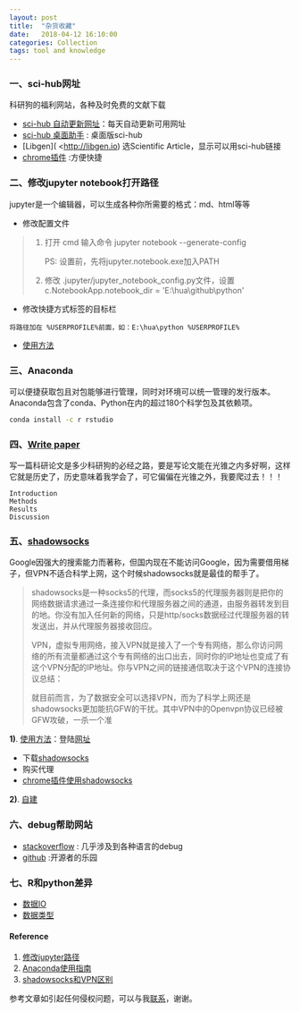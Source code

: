 ```yaml
---
layout: post
title:  "杂货收藏"
date:   2018-04-12 16:10:00
categories: Collection
tags: tool and knowledge
---
```




### 一、sci-hub网址

科研狗的福利网站，各种及时免费的文献下载

* [sci-hub 自动更新网址](http://tool.yovisun.com/scihub/)：每天自动更新可用网址
* [sci-hub 桌面助手](https://pan.baidu.com/s/1kVb2pJh#list/path=%2F ) : 桌面版sci-hub
* [Libgen]( <http://libgen.io)  选Scientific Article，显示可以用sci-hub链接
* [chrome插件](http://chromecj.com/productivity/2017-07/773.html) :方便快捷




### 二、修改jupyter notebook打开路径

jupyter是一个编辑器，可以生成各种你所需要的格式：md、html等等

* 修改配置文件

> 1. 打开 cmd 输入命令 jupyter notebook --generate-config
>
>    PS: 设置前，先将jupyter.notebook.exe加入PATH
>
> 2. 修改 .jupyter/jupyter_notebook_config.py文件，设置 c.NotebookApp.notebook_dir = 'E:\\hua\\github\\python'

* 修改快捷方式标签的目标栏


```
将路径加在 %USERPROFILE%前面，如：E:\hua\python %USERPROFILE%
```

* [使用方法](https://zhuanlan.zhihu.com/p/33105153)



### 三、Anaconda

可以便捷获取包且对包能够进行管理，同时对环境可以统一管理的发行版本。Anaconda包含了conda、Python在内的超过180个科学包及其依赖项。

```bash
conda install -c r rstudio
```



### 四、[Write paper](https://writing.wisc.edu/Handbook/SciRep/ScienceReport.html)

写一篇科研论文是多少科研狗的必经之路，要是写论文能在光锥之内多好啊，这样它就是历史了，历史意味着我学会了，可它偏偏在光锥之外，我要爬过去！！！

```
Introduction
Methods
Results
Discussion
```



### 五、[shadowsocks](https://en.wikipedia.org/wiki/Shadowsocks)

Google因强大的搜索能力而著称，但国内现在不能访问Google，因为需要借用梯子，但VPN不适合科学上网，这个时候shadowsocks就是最佳的帮手了。

> shadowsocks是一种socks5的代理，而socks5的代理服务器则是把你的网络数据请求通过一条连接你和代理服务器之间的通道，由服务器转发到目的地。你没有加入任何新的网络，只是http/socks数据经过代理服务器的转发送出，并从代理服务器接收回应。
>
> VPN，虚拟专用网络，接入VPN就是接入了一个专有网络，那么你访问网络的所有流量都通过这个专有网络的出口出去，同时你的IP地址也变成了有这个VPN分配的IP地址。你与VPN之间的链接通信取决于这个VPN的连接协议总结：
>
> 就目前而言，为了数据安全可以选择VPN，而为了科学上网还是shadowsocks更加能抗GFW的干扰。其中VPN中的Openvpn协议已经被GFW攻破，一杀一个准

**1)**. [使用方法](https://blog.csdn.net/amoscn/article/details/79364599)：登陆[网址](https://github.com/shadowsocks)

* 下载[shadowsocks](https://github.com/shadowsocks/shadowsocks-windows/releases)
* 购买代理
* [chrome插件使用shadowsocks](http://www.111cn.net/sys/Ubuntu/76513.htm)

**2)**. [自建](https://blog.csdn.net/junbujianwpl/article/details/78639247)



### 六、debug帮助网站

* [stackoverflow](http://stackoverflow.com/questions) : 几乎涉及到各种语言的debug
* [github](https://github.com/) :开源者的乐园




### 七、R和python差异

* [数据IO](https://shiring.github.io/r_vs_python/2017/01/22/R_vs_Py_post)
* [数据类型](https://gigadom.wordpress.com/2017/05/22/r-vs-python-different-similarities-and-similar-differences/)




#### Reference 

1. [修改jupyter路径](https://www.zhihu.com/question/31600197)
2. [Anaconda使用指南](https://zhuanlan.zhihu.com/p/32925500)
3. [shadowsocks和VPN区别](https://blog.csdn.net/qq_30072293/article/details/78485789)

参考文章如引起任何侵权问题，可以与我[联系](https://github.com/HuaZou/)，谢谢。
